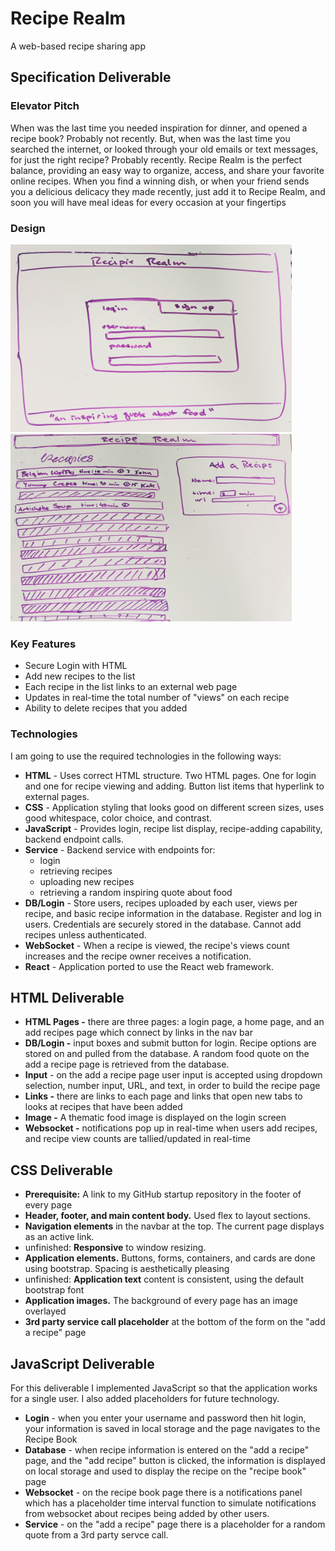 # Recipe Realm
A web-based recipe sharing app <br />

## Specification Deliverable

### Elevator Pitch
When was the last time you needed inspiration for dinner, and opened a recipe book? Probably not recently. But, when was the last time you searched the internet, or looked through your old emails or text messages, for just the right recipe? Probably recently. Recipe Realm is the perfect balance, providing an easy way to organize, access, and share your favorite online recipes. When you find a winning dish, or when your friend sends you a delicious delicacy they made recently, just add it to Recipe Realm, and soon you will have meal ideas for every occasion at your fingertips

### Design
<img width="450" height="300" src="LoginMock.jpg"/>
<img width="450" height="300" src="AppMock.jpg"/>

### Key Features
- Secure Login with HTML
- Add new recipes to the list
- Each recipe in the list links to an external web page
- Updates in real-time the total number of "views" on each recipe
- Ability to delete recipes that you added

### Technologies
I am going to use the required technologies in the following ways:

- **HTML** - Uses correct HTML structure. Two HTML pages. One for login and one for recipe viewing and adding. Button list items that hyperlink to external pages.
- **CSS** - Application styling that looks good on different screen sizes, uses good whitespace, color choice, and contrast.
- **JavaScript** - Provides login, recipe list display, recipe-adding capability, backend endpoint calls.
- **Service** - Backend service with endpoints for:
  - login
  - retrieving recipes
  - uploading new recipes
  - retrieving a random inspiring quote about food
- **DB/Login** - Store users, recipes uploaded by each user, views per recipe, and basic recipe information in the database. Register and log in users. Credentials are securely stored in the database. Cannot add recipes unless authenticated.
- **WebSocket** - When a recipe is viewed, the recipe's views count increases and the recipe owner receives a notification.
- **React** - Application ported to use the React web framework.


## HTML Deliverable
- **HTML Pages -** there are three pages: a login page, a home page, and an add recipes page which connect by links in the nav bar
- **DB/Login -** input boxes and submit button for login. Recipe options are stored on and pulled from the database. A random food quote on the add a recipe page is retrieved from the database.
- **Input** - on the add a recipe page user input is accepted using dropdown selection, number input, URL, and text, in order to build the recipe page
- **Links -** there are links to each page and links that open new tabs to looks at recipes that have been added
- **Image -** A thematic food image is displayed on the login screen
- **Websocket -** notifications pop up in real-time when users add recipes, and recipe view counts are tallied/updated in real-time

## CSS Deliverable 
- **Prerequisite:** A link to my GitHub startup repository in the footer of every page
- **Header, footer, and main content body.** Used flex to layout sections.
- **Navigation elements** in the navbar at the top. The current page displays as an active link.
- unfinished: **Responsive** to window resizing.
- **Application elements.** Buttons, forms, containers, and cards are done using bootstrap. Spacing is aesthetically pleasing
- unfinished: **Application text** content is consistent, using the default bootstrap font
- **Application images.** The background of every page has an image overlayed
- **3rd party service call placeholder** at the bottom of the form on the "add a recipe" page
 
## JavaScript Deliverable
For this deliverable I implemented JavaScript so that the application works for a single user. I also added placeholders for future technology.
- **Login** - when you enter your username and password then hit login, your information is saved in local storage and the page navigates to the Recipe Book
- **Database** - when recipe information is entered on the "add a recipe" page, and the "add recipe" button is clicked, the information is displayed on local storage and used to display the recipe on the "recipe book" page
- **Websocket** - on the recipe book page there is a notifications panel which has a placeholder time interval function to simulate notifications from websocket about recipes being added by other users.
- **Service** - on the "add a recipe" page there is a placeholder for a random quote from a 3rd party servce call. 
<!--
## Service Deliverable
## DB/Login Deliverable
## WebSocket Deliverable
## React Deliverable
-->
